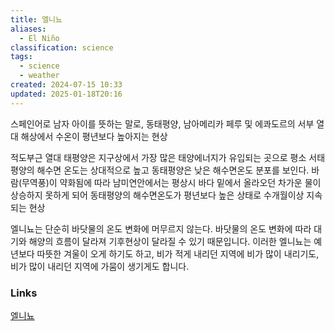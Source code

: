 ```yaml
---
title: 엘니뇨
aliases:
  - El Niño
classification: science
tags:
  - science
  - weather
created: 2024-07-15 10:33
updated: 2025-01-18T20:16
---
```

스페인어로 남자 아이를 뜻하는 말로, 동태평양, 남아메리카 페루 및 에콰도르의 서부 열대 해상에서 수온이 평년보다 높아지는 현상

적도부근 열대 태평양은 지구상에서 가장 많은 태양에너지가 유입되는 곳으로 평소 서태평양의 해수면 온도는 상대적으로 높고 동태평양은 낮은 해수면온도 분포를 보인다.
바람(무역풍)이 약화됨에 따라 남미연안에서는 평상시 바다 밑에서 올라오던 차가운 물이 상승하지 못하게 되어 동태평양의 해수면온도가 평년보다 높은 상태로 수개월이상 지속되는 현상

엘니뇨는 단순히 바닷물의 온도 변화에 머무르지 않는다. 바닷물의 온도 변화에 따라 대기와 해양의 흐름이 달라져 기후현상이 달라질 수 있기 때문입니다. 이러한 엘니뇨는 예년보다 따뜻한 겨울이 오게 하기도 하고, 비가 적게 내리던 지역에 비가 많이 내리기도, 비가 많이 내리던 지역에 가뭄이 생기게도 합니다.

### Links

[엘니뇨](https://www.kma.go.kr/kids/233.jsp)
